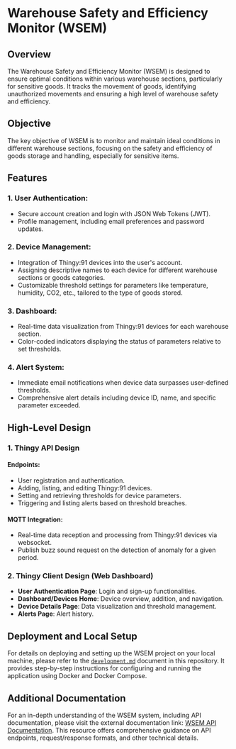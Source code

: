 # Warehouse Safety and Efficiency Monitor (WSEM)

## Overview

The Warehouse Safety and Efficiency Monitor (WSEM) is designed to ensure optimal conditions within various warehouse sections, particularly for sensitive goods. It tracks the movement of goods, identifying unauthorized movements and ensuring a high level of warehouse safety and efficiency.

## Objective

The key objective of WSEM is to monitor and maintain ideal conditions in different warehouse sections, focusing on the safety and efficiency of goods storage and handling, especially for sensitive items.

## Features

### 1. User Authentication:
   - Secure account creation and login with JSON Web Tokens (JWT).
   - Profile management, including email preferences and password updates.

### 2. Device Management:
   - Integration of Thingy:91 devices into the user's account.
   - Assigning descriptive names to each device for different warehouse sections or goods categories.
   - Customizable threshold settings for parameters like temperature, humidity, CO2, etc., tailored to the type of goods stored.

### 3. Dashboard:
   - Real-time data visualization from Thingy:91 devices for each warehouse section.
   - Color-coded indicators displaying the status of parameters relative to set thresholds.

### 4. Alert System:
   - Immediate email notifications when device data surpasses user-defined thresholds.
   - Comprehensive alert details including device ID, name, and specific parameter exceeded.

## High-Level Design

### 1. Thingy API Design

#### Endpoints:
- User registration and authentication.
- Adding, listing, and editing Thingy:91 devices.
- Setting and retrieving thresholds for device parameters.
- Triggering and listing alerts based on threshold breaches.

#### MQTT Integration:
- Real-time data reception and processing from Thingy:91 devices via websocket.
- Publish buzz sound request on the detection of anomaly for a given period.

### 2. Thingy Client Design (Web Dashboard)

- **User Authentication Page**: Login and sign-up functionalities.
- **Dashboard/Devices Home**: Device overview, addition, and navigation.
- **Device Details Page**: Data visualization and threshold management.
- **Alerts Page**: Alert history.

## Deployment and Local Setup

For details on deploying and setting up the WSEM project on your local machine, please refer to the [`development.md`](development.md) document in this repository. It provides step-by-step instructions for configuring and running the application using Docker and Docker Compose.

## Additional Documentation

For an in-depth understanding of the WSEM system, including API documentation, please visit the external documentation link: [WSEM API Documentation](https://documenter.getpostman.com/view/11604430/2s9Ykq6zkF). This resource offers comprehensive guidance on API endpoints, request/response formats, and other technical details.